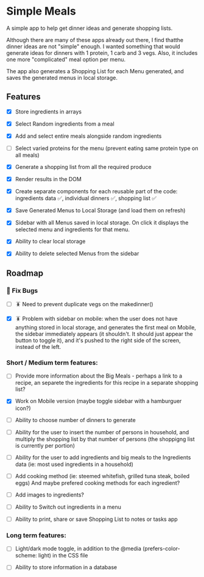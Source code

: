 # Simple Meals

A simple app to help get dinner ideas and generate shopping lists.

Although there are many of these apps already out there, I find thatthe dinner ideas are not "simple" enough. I wanted something that would generate ideas for dinners with 1 protein, 1 carb and 3 vegs. Also, it includes one more "complicated" meal option per menu.

The app also generates a Shopping List for each Menu generated, and saves the generated menus in local storage.

## Features

- [x] Store ingredients in arrays

- [x] Select Random ingredients from a meal

- [x] Add and select entire meals alongside random ingredients

- [ ] Select varied proteins for the menu (prevent eating same protein type on all meals)

- [x] Generate a shopping list from all the required produce

- [x] Render results in the DOM

- [x] Create separate components for each reusable part of the code: ingredients data ✅, individual dinners ✅, shopping list ✅

- [x] Save Generated Menus to Local Storage (and load them on refresh)

- [x] Sidebar with all Menus saved in local storage. On click it displays the selected menu and ingredients for that menu.

- [x] Ability to clear local storage

- [x] Ability to delete selected Menus from the sidebar

## Roadmap

### 🚨 Fix Bugs

- [ ] 🪳 Need to prevent duplicate vegs on the makedinner()

- [x] 🪳 Problem with sidebar on mobile: when the user does not have anything stored in local storage, and generates the first meal on Mobile, the sidebar immediately appears (it shouldn't. It should just appear the button to toggle it), and it's pushed to the right side of the screen, instead of the left.

### Short / Medium term features:

- [ ] Provide more information about the Big Meals - perhaps a link to a recipe, an separete the ingredients for this recipe in a separate shopping list?

- [x] Work on Mobile version (maybe toggle sidebar with a hamburguer icon?)

- [ ] Ability to choose number of dinners to generate

- [ ] Ability for the user to insert the number of persons in household, and multiply the shopping list by that number of persons (the shoppigng list is currently per portion)

- [ ] Ability for the user to add ingredients and big meals to the Ingredients data (ie: most used ingredients in a household)

- [ ] Add cooking method (ie: steemed whitefish, grilled tuna steak, boiled eggs) And maybe prefered cooking methods for each ingredient?

- [ ] Add images to ingredients?

- [ ] Ability to Switch out ingredients in a menu

- [ ] Ability to print, share or save Shopping List to notes or tasks app

### Long term features:

- [ ] Light/dark mode toggle, in addition to the @media (prefers-color-scheme: light) in the CSS file

- [ ] Ability to store information in a database
